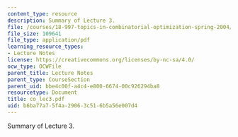 ```yaml
---
content_type: resource
description: Summary of Lecture 3.
file: /courses/18-997-topics-in-combinatorial-optimization-spring-2004/b6ba77a75f4a29063c516b5a56e007d4_co_lec3.pdf
file_size: 109641
file_type: application/pdf
learning_resource_types:
- Lecture Notes
license: https://creativecommons.org/licenses/by-nc-sa/4.0/
ocw_type: OCWFile
parent_title: Lecture Notes
parent_type: CourseSection
parent_uid: bbe4c00f-a4c4-e800-6674-00c926294ba8
resourcetype: Document
title: co_lec3.pdf
uid: b6ba77a7-5f4a-2906-3c51-6b5a56e007d4
---
```

Summary of Lecture 3.